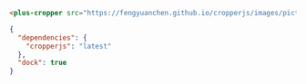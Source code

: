 ```html [template]
<plus-cropper src="https://fengyuanchen.github.io/cropperjs/images/picture.jpg" disabled></plus-cropper>
```

```json [settings]
{
  "dependencies": {
    "cropperjs": "latest"
  },
  "dock": true
}
```
